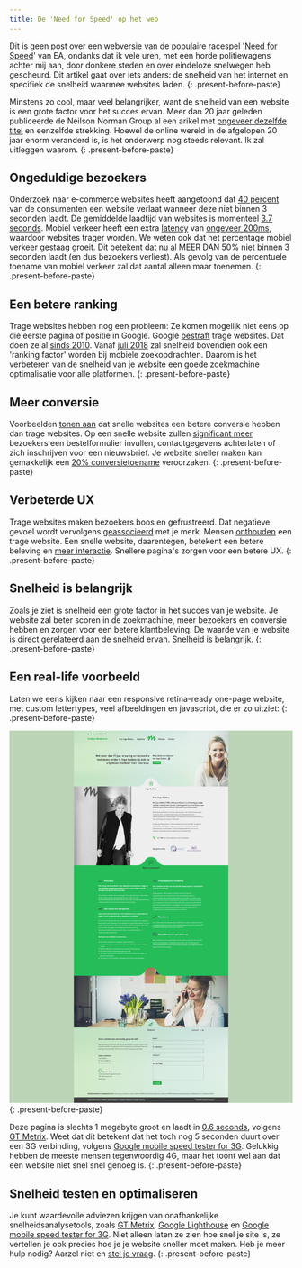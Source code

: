 ```yaml
---
title: De 'Need for Speed' op het web
---
```


Dit is geen post over een webversie van de populaire racespel '[Need for Speed](https://en.wikipedia.org/wiki/Need_for_Speed)' van EA, ondanks dat ik vele uren, met een horde politiewagens achter mij aan, door donkere steden en over eindeloze snelwegen heb gescheurd. Dit artikel gaat over iets anders: de snelheid van het internet en specifiek de snelheid waarmee websites laden.
{: .present-before-paste}

Minstens zo cool, maar veel belangrijker, want de snelheid van een website is een grote factor voor het succes ervan. Meer dan 20 jaar geleden publiceerde de Neilson Norman Group al een arikel met [ongeveer dezelfde titel](https://www.nngroup.com/articles/the-need-for-speed/) en eenzelfde strekking. Hoewel de online wereld in de afgelopen 20 jaar enorm veranderd is, is het onderwerp nog steeds relevant. Ik zal uitleggen waarom.
{: .present-before-paste}

## Ongeduldige bezoekers

Onderzoek naar e-commerce websites heeft aangetoond dat [40 percent](https://blog.kissmetrics.com/seo-for-ecommerce-websites/) van de consumenten een website verlaat wanneer deze niet binnen 3 seconden laadt. De gemiddelde laadtijd van websites is momenteel [3.7 seconds](https://research.hubspot.com/reports/does-your-website-make-the-grade). Mobiel verkeer heeft een extra [latency](https://www.techopedia.com/definition/8553/network-latency) van [ongeveer 200ms](https://phabricator.wikimedia.org/phame/live/7/post/83/measuring_wikipedia_page_load_times/), waardoor websites trager worden. We weten ook dat het percentage mobiel verkeer gestaag groeit. Dit betekent dat nu al MEER DAN 50% niet binnen 3 seconden laadt (en dus bezoekers verliest). Als gevolg van de percentuele toename van mobiel verkeer zal dat aantal alleen maar toenemen.
{: .present-before-paste}

## Een betere ranking

Trage websites hebben nog een probleem: Ze komen mogelijk niet eens op die eerste pagina of positie in Google. Google [bestraft](https://yoast.com/site-speed-tools-suggestions/) trage websites. Dat doen ze al [sinds 2010](https://searchengineland.com/google-says-page-speed-ranking-factor-use-mobile-page-speed-mobile-sites-upcoming-months-250874). Vanaf [juli 2018](https://searchengineland.com/google-speed-update-page-speed-will-become-ranking-factor-mobile-search-289904) zal snelheid bovendien ook een 'ranking factor' worden bij mobiele zoekopdrachten. Daarom is het verbeteren van de snelheid van je website een goede zoekmachine optimalisatie voor alle platformen.
{: .present-before-paste}

## Meer conversie

Voorbeelden [tonen aan](https://blog.hubspot.com/marketing/page-load-time-conversion-rates) dat snelle websites een betere conversie hebben dan trage websites. Op een snelle website zullen [significant meer](https://blog.radware.com/applicationdelivery/wpo/2014/04/web-page-speed-affect-conversions-infographic/) bezoekers een bestelformulier invullen, contactgegevens achterlaten of zich inschrijven voor een nieuwsbrief. Je website sneller maken kan gemakkelijk een [20% conversietoename](http://www.webperformancetoday.com/2010/07/01/the-best-graphs-of-velocity/) veroorzaken.
{: .present-before-paste}

## Verbeterde UX

Trage websites maken bezoekers boos en gefrustreerd. Dat negatieve gevoel wordt vervolgens [geassocieerd](https://velocitize.com/2017/03/27/how-site-speed-impacts-your-seo-and-ux/) met je merk. Mensen [onthouden](https://www.nngroup.com/articles/website-response-times/) een trage website. Een snelle website, daarentegen, betekent een betere beleving en [meer interactie](https://www.nngroup.com/articles/website-response-times/). Snellere pagina's zorgen voor een betere UX.
{: .present-before-paste}

## Snelheid is belangrijk

Zoals je ziet is snelheid een grote factor in het succes van je website. Je website zal beter scoren in de zoekmachine, meer bezoekers en conversie hebben en zorgen voor een betere klantbeleving. De waarde van je website is direct gerelateerd aan de snelheid ervan. [Snelheid is belangrijk.](https://www.youtube.com/watch/OlbJKOWEPEM)
{: .present-before-paste}

## Een real-life voorbeeld

Laten we eens kijken naar een responsive retina-ready one-page website, met custom lettertypes, veel afbeeldingen en javascript, die er zo uitziet:
{: .present-before-paste}

![](/uploads/speedexample.jpg)
{: .present-before-paste}

Deze pagina is slechts 1 megabyte groot en laadt in [0.6 seconds](https://gtmetrix.com/reports/pink-fjord.cloudvent.net/trXljyaE), volgens [GT Metrix](https://gtmetrix.com/). Weet dat dit betekent dat het toch nog 5 seconden duurt over een 3G verbinding, volgens [Google mobile speed tester for 3G](https://testmysite.withgoogle.com/intl/gb-int). Gelukkig hebben de meeste mensen tegenwoordig 4G, maar het toont wel aan dat een website niet snel snel genoeg is.
{: .present-before-paste}

## Snelheid testen en optimaliseren

Je kunt waardevolle adviezen krijgen van onafhankelijke snelheidsanalysetools, zoals [GT Metrix](https://gtmetrix.com/), [Google Lighthouse](https://developers.google.com/web/tools/lighthouse/) en [Google mobile speed tester for 3G](https://testmysite.withgoogle.com/intl/gb-int). Niet alleen laten ze zien hoe snel je site is, ze vertellen je ook precies hoe je je website sneller moet maken. Heb je meer hulp nodig? Aarzel niet en [stel je vraag](/contact).
{: .present-before-paste}

